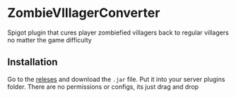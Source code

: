 # ZombieVIllagerConverter
Spigot plugin that cures player zombiefied villagers back to regular villagers no matter the game difficulty

## Installation
Go to the [releses](https://github.com/Beocraft/ZombieVIllagerConverter/releses/latest) and download the `.jar` file. Put it into your server plugins folder.
There are no permissions or configs, its just drag and drop
